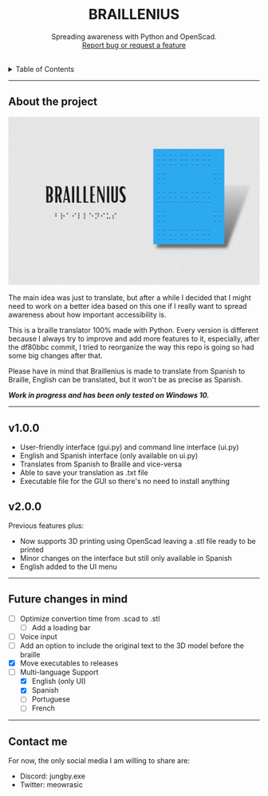 <br />
<div align="center">

  <h1 align="center"><b>BRAILLENIUS</b></h1>

  <p align="center">
    Spreading awareness with Python and OpenScad.
    <br />
    <a href="https://github.com/jungby/Braillenius/issues">Report bug or request a feature</a>
  </p>
  <br />
</div>

<!-- TABLE OF CONTENTS -->
<details>
  <summary>Table of Contents</summary>
  <ol>
    <li>
      <a href="#about-the-project">About The Project</a>
    </li>
    <li>
      <a href="https://github.com/jungby/Braillenius/blob/master/INSTRUCTIONS.md")>Getting Started</a>
    </li>
    <li><a href="#future-changes-in-mind">Future changes</a></li>
    <li><a href="#contact-me">Contact</a></li>
  </ol>
</details>

---
## About the project

<img src="Images/banner.png" alt="Braillenius banner" />

The main idea was just to translate, but after a while I decided that I might need to work on a better idea based on this one if I really want to spread awareness about how important accessibility is.

This is a braille translator 100% made with Python. Every version is different because I always try to improve and add more features to it, especially, after the df80bbc commit, I tried to reorganize the way this repo is going so had some big changes after that.

Please have in mind that Braillenius is made to translate from Spanish to Braille, English can be translated, but it won't be as precise as Spanish.

___Work in progress and has been only tested on Windows 10.___

---

## v1.0.0

* User-friendly interface (gui.py) and command line interface (ui.py)
* English and Spanish interface (only available on ui.py)
* Translates from Spanish to Braille and vice-versa
* Able to save your translation as .txt file
* Executable file for the GUI so there's no need to install anything


## v2.0.0

Previous features plus:

* Now supports 3D printing using OpenScad leaving a .stl file ready to be printed
* Minor changes on the interface but still only available in Spanish
* English added to the UI menu

---

## Future changes in mind

- [ ] Optimize convertion time from .scad to .stl
    - [ ] Add a loading bar
- [ ] Voice input
- [ ] Add an option to include the original text to the 3D model before the braille
- [x] Move executables to releases
- [ ] Multi-language Support
    - [x] English (only UI)
    - [x] Spanish
    - [ ] Portuguese
    - [ ] French

---

## Contact me
For now, the only social media I am willing to share are:
* Discord: jungby.exe
* Twitter: meowrasic
